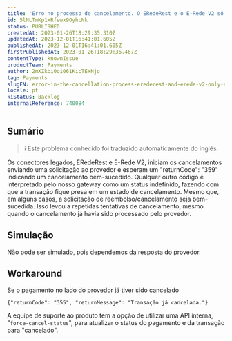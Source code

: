 ```yaml
---
title: 'Erro no processo de cancelamento. O ERedeRest e o E-Rede V2 só permitem o cancelamento quando o returnCode é 359'
id: 5lNLTmKp1xRfewx9OyhcNk
status: PUBLISHED
createdAt: 2023-01-26T18:29:35.310Z
updatedAt: 2023-12-01T16:41:01.605Z
publishedAt: 2023-12-01T16:41:01.605Z
firstPublishedAt: 2023-01-26T18:29:36.467Z
contentType: knownIssue
productTeam: Payments
author: 2mXZkbi0oi061KicTExNjo
tag: Payments
slugEN: error-in-the-cancellation-process-erederest-and-erede-v2-only-allows-cancelation-when-the-returncode-is-359
locale: pt
kiStatus: Backlog
internalReference: 740084
---
```


## Sumário

>ℹ️ Este problema conhecido foi traduzido automaticamente do inglês.


Os conectores legados, ERedeRest e E-Rede V2, iniciam os cancelamentos enviando uma solicitação ao provedor e esperam um "returnCode": "359" indicando um cancelamento bem-sucedido. Qualquer outro código é interpretado pelo nosso gateway como um status indefinido, fazendo com que a transação fique presa em um estado de cancelamento. Mesmo que, em alguns casos, a solicitação de reembolso/cancelamento seja bem-sucedida. Isso levou a repetidas tentativas de cancelamento, mesmo quando o cancelamento já havia sido processado pelo provedor.

## Simulação


Não pode ser simulado, pois dependemos da resposta do provedor.



## Workaround


Se o pagamento no lado do provedor já tiver sido cancelado

    {"returnCode": "355", "returnMessage": "Transação já cancelada."}

A equipe de suporte ao produto tem a opção de utilizar uma API interna, "`force-cancel-status`", para atualizar o status do pagamento e da transação para "cancelado".




